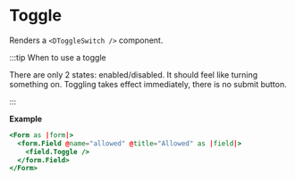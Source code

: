 # Toggle

Renders a `<DToggleSwitch />` component.

:::tip When to use a toggle

There are only 2 states: enabled/disabled. It should feel like turning something on. Toggling takes effect immediately, there is no submit button.

:::

**Example**

```hbs
<Form as |form|>
  <form.Field @name="allowed" @title="Allowed" as |field|>
    <field.Toggle />
  </form.Field>
</Form>
```
